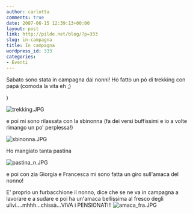 ```yaml
---
author: carlotta
comments: true
date: 2007-06-15 12:39:13+00:00
layout: post
link: http://pilde.net/blog/?p=333
slug: in-campagna
title: In campagna
wordpress_id: 333
categories:
- Eventi
---
```


Sabato sono stata in campagna dai nonni! Ho fatto un pò di trekking con papà (comoda la vita eh ;)


 )




![trekking.JPG]({{baseurl}}/uploads/2007/06/trekking.JPG)




e poi mi sono rilassata con la sbinonna (fa dei versi buffissimi e io a volte rimango un po' perplessa!)




![sbinonna.JPG]({{baseurl}}/uploads/2007/06/sbinonna.JPG)




Ho mangiato tanta pastina

![pastina_n.JPG]({{baseurl}}/uploads/2007/06/pastina_n.JPG)



e poi con zia Giorgia e Francesca mi sono fatta un giro sull'amaca del nonno!

E' proprio un furbacchione il nonno, dice che se ne va in campagna a lavorare e a sudare e poi ha un'amaca bellissima al fresco degli ulivi....mhhh...chissà...VIVA i PENSIONATI!!
![amaca_fra.JPG]({{baseurl}}/uploads/2007/06/amaca_fra.JPG)



